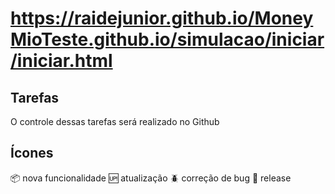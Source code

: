 # https://raidejunior.github.io/MoneyMioTeste.github.io/simulacao/iniciar/iniciar.html

## Tarefas

O controle dessas tarefas será realizado no Github

## Ícones

:package: nova funcionalidade
:up: atualização
:beetle: correção de bug
:checkered_flag: release

